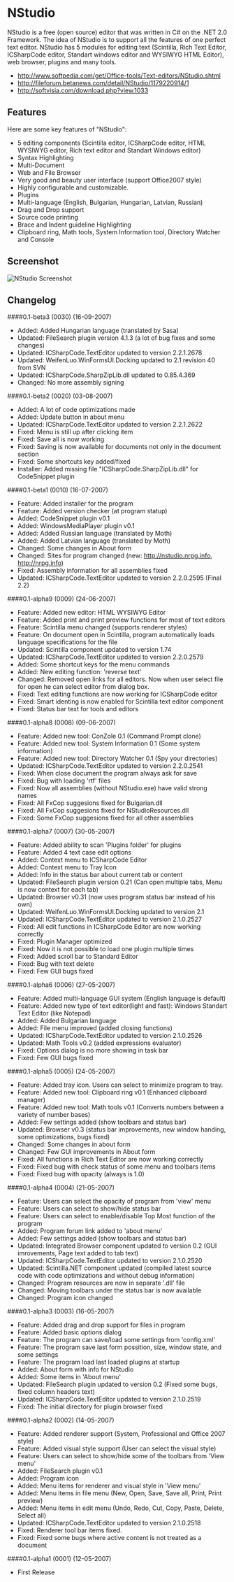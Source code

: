 # NStudio

NStudio is a free (open source) editor that was written in C# on the .NET 2.0 Framework.
The idea of NStudio is to support all the features of one perfect text editor.
NStudio has 5 modules for editing text (Scintilla, Rich Text Editor, ICSharpCode editor, Standart windows editor and WYSIWYG HTML Editor), web browser, plugins and many tools.

* http://www.softpedia.com/get/Office-tools/Text-editors/NStudio.shtml
* http://fileforum.betanews.com/detail/NStudio/1179220914/1
* http://softvisia.com/download.php?view.1033

## Features
Here are some key features of "NStudio":
- 5 editing components (Scintilla editor, ICSharpCode editor, HTML WYSIWYG editor, Rich text editor and Standart Windows editor)
- Syntax Highlighting
- Multi-Document
- Web and File Browser
- Very good and beauty user interface (support Office2007 style)
- Highly configurable and customizable.
- Plugins
- Multi-language (English, Bulgarian, Hungarian, Latvian, Russian)
- Drag and Drop support
- Source code printing
- Brace and Indent guideline Highlighting
- Clipboard ring, Math tools, System Information tool, Directory Watcher and Console

## Screenshot

![NStudio Screenshot](http://www.download.bg/upl/progs/sc2.6410.PNG)

## Changelog
####0.1-beta3 (0030) (16-09-2007)
- Added: Added Hungarian language (translated by Sasa)
- Updated: FileSearch plugin version 4.1.3 (a lot of bug fixes and some changes)
- Updated: ICSharpCode.TextEditor updated to version 2.2.1.2678
- Updated: WeifenLuo.WinFormsUI.Docking updated to 2.1 revision 40 from SVN
- Updated: ICSharpCode.SharpZipLib.dll updated to 0.85.4.369
- Changed: No more assembly signing

####0.1-beta2 (0020) (03-08-2007)
- Added: A lot of code optimizations made
- Added: Update button in about menu
- Updated: ICSharpCode.TextEditor updated to version 2.2.1.2622
- Fixed: Menu is still up after clicking item
- Fixed: Save all is now working
- Fixed: Saving is now available for documents not only in the document section
- Fixed: Some shortcuts key added/fixed
- Installer: Added missing file "ICSharpCode.SharpZipLib.dll" for CodeSnippet plugin

####0.1-beta1 (0010) (16-07-2007)
- Feature: Added installer for the program
- Feature: Added version checker (at program statup)
- Added: CodeSnippet plugin v0.1
- Added: WindowsMediaPlayer plugin v0.1
- Added: Added Russian language (translated by Moth)
- Added: Added Latvian language (translated by Moth)
- Changed: Some changes in About form
- Changed: Sites for program changed (new: http://nstudio.nrpg.info, http://nrpg.info)
- Fixed: Assembly information for all assemblies fixed
- Updated: ICSharpCode.TextEditor updated to version 2.2.0.2595 (Final 2.2)

####0.1-alpha9 (0009) (24-06-2007)
- Feature: Added new editor: HTML WYSIWYG Editor
- Feature: Added print and print preview functions for most of text editors
- Feature: Scintilla menu changed (supports renderer styles)
- Feature: On document open in Scintilla, program automatically loads language specifications for the file
- Updated: Scintilla component updated to version 1.74
- Updated: ICSharpCode.TextEditor updated to version 2.2.0.2579
- Added: Some shortcut keys for the menu commands
- Added: New editing function: 'reverse text'
- Changed: Removed open links for all editors. Now when user select file for open he can select editor from dialog box.
- Fixed: Text editing functions are now working for ICSharpCode editor
- Fixed: Smart identing is now enabled for Scintilla text editor component
- Fixed: Status bar text for tools and editors

####0.1-alpha8 (0008) (09-06-2007)
- Feature: Added new tool: ConZole 0.1 (Command Prompt clone)
- Feature: Added new tool: System Information 0.1 (Some system information)
- Feature: Added new tool: Directory Watcher 0.1 (Spy your directories)
- Updated: ICSharpCode.TextEditor updated to version 2.2.0.2541
- Fixed: When close document the program always ask for save
- Fixed: Bug with loading 'rtf' files
- Fixed: Now all assemblies (without NStudio.exe) have valid strong names
- Fixed: All FxCop suggesions fixed for Bulgarian.dll
- Fixed: All FxCop suggesions fixed for NStudioResources.dll
- Fixed: Some FxCop suggesions fixed for all other assemblies

####0.1-alpha7 (0007) (30-05-2007)
- Feature: Added ability to scan 'Plugins folder' for plugins
- Feature: Added 4 text case edit options
- Added: Context menu to ICSharpCode Editor
- Added: Context menu to Tray Icon
- Added: Info in the status bar about current tab or content
- Updated: FileSearch plugin version 0.21 (Can open multiple tabs, Menu is now context for each tab)
- Updated: Browser v0.31 (now uses program status bar instead of his own)
- Updated: WeifenLuo.WinFormsUI.Docking updated to version 2.1
- Updated: ICSharpCode.TextEditor updated to version 2.1.0.2527
- Fixed: All edit functions in ICSharpCode Editor are now working correctly
- Fixed: Plugin Manager optimized
- Fixed: Now it is not possible to load one plugin multiple times
- Fixed: Added scroll bar to Standard Editor
- Fixed: Bug with text delete
- Fixed: Few GUI bugs fixed

####0.1-alpha6 (0006) (27-05-2007)
- Feature: Added multi-language GUI system (English language is default)
- Feature: Added new type of text editor(light and fast): Windows Standart Text Editor (like Notepad)
- Added: Added Bulgarian language
- Added: File menu improved (added closing functions)
- Updated: ICSharpCode.TextEditor updated to version 2.1.0.2526
- Updated: Math Tools v0.2 (added expressions evaluator)
- Fixed: Options dialog is no more showing in task bar
- Fixed: Few GUI bugs fixed

####0.1-alpha5 (0005) (24-05-2007)
- Feature: Added tray icon. Users can select to minimize program to tray.
- Feature: Added new tool: Clipboard ring v0.1 (Enhanced clipboard manager)
- Feature: Added new tool: Math tools v0.1 (Converts numbers between a variety of number bases)
- Added: Few settings added (show toolbars and status bar)
- Updated: Browser v0.3 (status bar improvements, new window handing, some optimizations, bugs fixed)
- Changed: Some changes in about form
- Changed: Few GUI improvements in About form
- Fixed: All functions in Rich Text Editor are now working correctly
- Fixed: Fixed bug with check status of some menu and toolbars items
- Fixed: Fixed bug with opacity (always is 1.0)

####0.1-alpha4 (0004) (21-05-2007)
- Feature: Users can select the opacity of program from 'view' menu
- Feature: Users can select to show/hide status bar
- Feature: Users can select to enable/disable Top Most function of the program
- Added: Program forum link added to 'about menu'
- Added: Few settings added (show toolbars and status bar)
- Updated: Integrated Browser component updated to version 0.2 (GUI imrovements, Page text added to tab text)
- Updated: ICSharpCode.TextEditor updated to version 2.1.0.2520
- Updated: Scintilla.NET component updated (compiled latest source code with code optimizations and without debug information)
- Changed: Program resources are now in separate '.dll' file 
- Changed: Moving toolbars under the status bar is now available
- Changed: Program icon changed

####0.1-alpha3 (0003) (16-05-2007)
- Feature: Added drag and drop support for files in program
- Feature: Added basic options dialog
- Feature: The program can save/load some settings from 'config.xml'
- Feature: The program save last form possition, size, window state, and some settings
- Feature: The program load last loaded plugins at startup
- Added: About form with info for NStudio
- Added: Some items in 'About menu'
- Updated: FileSearch plugin updated to version 0.2 (Fixed some bugs, fixed column headers text)
- Updated: ICSharpCode.TextEditor updated to version 2.1.0.2519
- Fixed: The initial directory for plugin browser fixed

####0.1-alpha2 (0002) (14-05-2007)
- Feature: Added renderer support (System, Professional and Office 2007 style)
- Feature: Added visual style support (User can select the visual style)
- Feature: Users can select to show/hide some of the toolbars from 'View menu'
- Added: FileSearch plugin v0.1
- Added: Program icon
- Added: Menu items for renderer and visual style in 'View menu'
- Added: Menu items in file menu (New, Open, Save, Save all, Print, Print preview)
- Added: Menu items in edit menu (Undo, Redo, Cut, Copy, Paste, Delete, Select all)
- Updated: ICSharpCode.TextEditor updated to version 2.1.0.2518
- Fixed: Renderer tool bar items fixed.
- Fixed: Fixed some bugs where active content is not treated as a document

####0.1-alpha1 (0001) (12-05-2007)
- First Release
